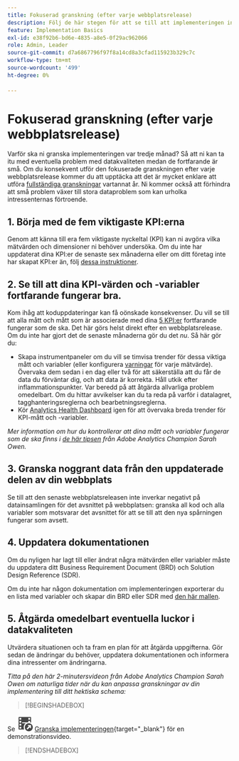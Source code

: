 ```yaml
---
title: Fokuserad granskning (efter varje webbplatsrelease)
description: Följ de här stegen för att se till att implementeringen inte är felfri och att den överensstämmer med dina nyckeltal.
feature: Implementation Basics
exl-id: e38f92b6-bd6e-4835-a8e5-0f29ac962066
role: Admin, Leader
source-git-commit: d7a6867796f97f8a14cd8a3cfad115923b329c7c
workflow-type: tm+mt
source-wordcount: '499'
ht-degree: 0%

---
```


# Fokuserad granskning (efter varje webbplatsrelease)

Varför ska ni granska implementeringen var tredje månad? Så att ni kan ta itu med eventuella problem med datakvaliteten medan de fortfarande är små. Om du konsekvent utför den fokuserade granskningen efter varje webbplatsrelease kommer du att upptäcka att det är mycket enklare att utföra [fullständiga granskningar](/help/implement/review/full-review.md) vartannat år. Ni kommer också att förhindra att små problem växer till stora dataproblem som kan urholka intressenternas förtroende.

## 1. Börja med de fem viktigaste KPI:erna

Genom att känna till era fem viktigaste nyckeltal (KPI) kan ni avgöra vilka mätvärden och dimensioner ni behöver undersöka. Om du inte har uppdaterat dina KPI:er de senaste sex månaderna eller om ditt företag inte har skapat KPI:er än, följ [dessa instruktioner](/help/implement/review/define-kpis.md).

## 2. Se till att dina KPI-värden och -variabler fortfarande fungerar bra.

Kom ihåg att koduppdateringar kan få oönskade konsekvenser. Du vill se till att alla mått och mått som är associerade med dina [5 KPI:er](/help/implement/review/define-kpis.md) fortfarande fungerar som de ska. Det här görs helst direkt efter en webbplatsrelease. Om du inte har gjort det de senaste månaderna gör du det *nu*. Så här gör du:

* Skapa instrumentpaneler om du vill se timvisa trender för dessa viktiga mått och variabler (eller konfigurera [varningar](https://experienceleague.adobe.com/docs/analytics/components/alerts/intellligent-alerts.html?lang=sv-SE) för varje mätvärde). Övervaka dem sedan i en dag eller två för att säkerställa att du får de data du förväntar dig, och att data är korrekta. Håll utkik efter inflammationspunkter. Var beredd på att åtgärda allvarliga problem omedelbart. Om du hittar avvikelser kan du ta reda på varför i datalagret, tagghanteringsreglerna och bearbetningsreglerna.
* Kör [Analytics Health Dashboard](https://express.adobe.com/page/tnNQGNlfzta3b/) igen för att övervaka breda trender för KPI-mått och -variabler.

*Mer information om hur du kontrollerar att dina mått och variabler fungerar som de ska finns i [de här tipsen](https://experienceleaguecommunities.adobe.com/t5/adobe-analytics-discussions/my-five-best-tips-for-keeping-adobe-analytics-humming/td-p/388608) från Adobe Analytics Champion Sarah Owen.*

## 3. Granska noggrant data från den uppdaterade delen av din webbplats

Se till att den senaste webbplatsreleasen inte inverkar negativt på datainsamlingen för det avsnittet på webbplatsen: granska all kod och alla variabler som motsvarar det avsnittet för att se till att den nya spårningen fungerar som avsett.

## 4. Uppdatera dokumentationen

Om du nyligen har lagt till eller ändrat några mätvärden eller variabler måste du uppdatera ditt Business Requirement Document (BRD) och Solution Design Reference (SDR).

Om du inte har någon dokumentation om implementeringen exporterar du en lista med variabler och skapar din BRD eller SDR med [den här mallen](https://experienceleague.adobe.com/docs/analytics-learn/tutorials/implementation/implementation-basics/creating-a-business-requirements-document.html?lang=sv-SE#implementation).

## 5. Åtgärda omedelbart eventuella luckor i datakvaliteten

Utvärdera situationen och ta fram en plan för att åtgärda uppgifterna. Gör sedan de ändringar du behöver, uppdatera dokumentationen och informera dina intressenter om ändringarna.

*Titta på den här 2-minutersvideon från Adobe Analytics Champion Sarah Owen om naturliga tider när du kan anpassa granskningar av din implementering till ditt hektiska schema:*


>[!BEGINSHADEBOX]

Se ![VideoCheckedOut](/help/assets/icons/VideoCheckedOut.svg) [Granska implementeringen](https://video.tv.adobe.com/v/3440173?quality=12&learn=on&captions=swe){target="_blank"} för en demonstrationsvideo.

>[!ENDSHADEBOX]


